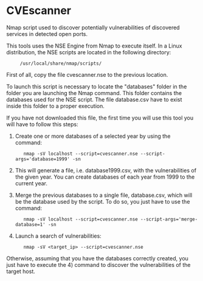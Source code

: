 # CVEscanner

Nmap script used to discover potentially vulnerabilities of discovered services in detected open ports.

This tools uses the NSE Engine from Nmap to execute itself. In a Linux distribution, the NSE scripts are located in the following directory:

         /usr/local/share/nmap/scripts/
         
 First of all, copy the file cvescanner.nse to the previous location.

To launch this script is necessary to locate the "databases" folder in the folder you are launching the Nmap command. This folder contains the databases used for the NSE script. The file database.csv have to exist inside this folder to a proper execution.

If you have not downloaded this file, the first time you will use this tool you will have to follow this steps:

1) Create one or more databases of a selected year by using the command: 
 
          nmap -sV localhost --script=cvescanner.nse --script-args='database=1999' -sn

2) This will generate a file, i.e. database1999.csv, with the vulnerabilities of the given year. You can create databases of each year from 1999 to the current year.

3) Merge the previous databases to a single file, database.csv, which will be the database used by the script. To do so, you just have to use the command: 
 
          nmap -sV localhost --script=cvescanner.nse --script-args='merge-database=1' -sn

4) Launch a search of vulnerabilities: 
 
          nmap -sV <target_ip> --script=cvescanner.nse

Otherwise, assuming that you have the databases correctly created, you just have to execute the 4) command to discover the vulnerabilities of the target host.
